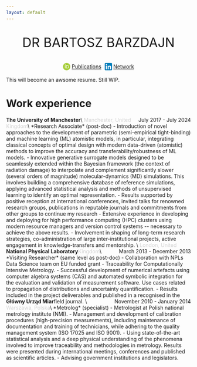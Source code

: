 ```yaml
---
layout: default
---
```


<style>
p.title {
  font-size  : 35px;
  font-weight: normal;
  text-align : center;
}
hr {
    display: block;
    height: 1px;
    border: 0;
    border-top: 1px solid #ccc;
    margin: 0px 0px 5px 0px;
    padding: 0;
}
p.center {text-align: center;}

</style>

<p class="title"> DR BARTOSZ BARZDAJN</p>
<p class="center">
<img src="./assets/orcid.svg" width="20" style="vertical-align: middle; padding: 0px 0px 3px 0px" />
<a href="https://orcid.org/0000-0002-3081-4131" target="_blank">Publications</a>
<img src="./assets/linkedin.svg" width="20" style="vertical-align: middle; padding: 0px 0px 3px 5px" />
<a href="https://www.linkedin.com/in/bartosz-barzdajn" target="_blank">Network</a>
</p>

This will become an awsome resume. Still WIP.

# Work experience


<div style="float: left; font-weight: bold"> The University of Manchester </div>
<div style="float: right"> July 2017 - July 2024 </div> \
<span style="color:lightgray">Manchester, United Kingdom</span>\
*Research Associate* (post-doc)
- Introduction of novel approaches to the development of parametric (semi-empirical tight-binding) and machine learning (ML) atomistic models, in particular, integrating classical concepts of optimal design with modern data-driven (atomistic) methods to improve the accuracy and transferability/robustness of ML models.
- Innovative generative surrogate models designed to be seamlessly extended within the Bayesian framework (the context of radiation damage) to interpolate and complement significantly slower (several orders of magnitude) molecular-dynamics (MD) simulations. This involves building a comprehensive database of reference simulations, applying advanced statistical analysis and methods of unsupervised learning to identify an optimal representation.
- Results supported by positive reception at international conferences, invited talks for renowned research groups, publications in reputable journals and commitments from other groups to continue my research
- Extensive experience in developing and deploying for high performance computing (HPC) clusters using modern resource managers and version control systems -- necessary to achieve the above results.
- Involvement in shaping of long-term research strategies, co-administration of large inter-institutional projects, active engagement in knowledge-transfers and mentorship.

<div style="float: left; font-weight: bold"> National Physical Laboratory </div>
<div style="float: right"> March 2013 - December 2013 </div> \
<span style="color:lightgray">London, United Kingdom</span>\
*Visiting Researcher* (same level as post-doc)
- Collaboration with NPLs Data Science team on EU funded grant - Traceability for Computationally Intensive Metrology.
- Successful development of numerical artefacts using computer algebra systems (CAS) and automated symbolic integration for the evaluation and validation of measurement software. Use cases related to propagation of distributions and uncertainty quantification.
- Results included in the project deliverables and published in a recognised in the field journal.

<div style="float: left; font-weight: bold"> Główny Urząd Miar</div>
<div style="float: right"> November 2010 - January 2014 </div> \
<span style="color:lightgray">Warszawa, Polska</span>\
*Metrolog* (specialist)
- Metrologist at Polish national metrology institute (NMI).
- Management and development of calibration procedures (high-precision measurements), including maintenance of documentation and training of technicians, while adhering to the quality management system (ISO 17025 and ISO 9001).
- Using state-of-the-art statistical analysis and a deep physical understanding of the phenomena involved to improve traceability and methodologies in metrology. Results were presented during international meetings, conferences and published as scientific articles.
- Advising government institutions and legislators.

<!--   % --------------------------------------------------------- -->
<!--   \bigskip -->
<!--   \cventry -->
<!--   {Researcher and Civil Servant}                     % Job title -->
<!--   {Główny Urząd Miar (Poland's National Metrology Institute)} % Organization -->
<!--   {Warszawa, PL}                                     % Location -->
<!--   {November 2010 - January 2014}                     % Date(s) -->
<!--   { -->
<!--     \begin{cvitems} -->
<!--     \item Management and development of calibration procedures (high-precision measurements), including maintenance of documentation and training of technicians, while adhering to the quality management system (ISO 17025 and ISO 9001). \smallskip -->
<!--     \item Using state-of-the-art statistical analysis and a deep physical understanding of the phenomena involved to improve traceability and methodologies in metrology. Results were presented during international meetings, conferences and published as scientific articles. \smallskip -->
<!--     \item Advising government institutions and legislators. -->
<!--     \end{cvitems} -->
<!--   } -->

<!-- \end{cvhonors} -->

<!-- \pagebreak -->

<!-- \cvsection{Education} -->
<!-- \begin{cvhonors} -->
<!--   % --------------------------------------------------------- -->
<!--   \cventry -->
<!--   {Doctorate in Computational Materials Science} % Job title -->
<!--   {Imperial College London}      % Organization -->
<!--   {London, UK}                   % Location -->
<!--   {March 2014 - July 2017} % Date(s) -->
<!--   { -->
<!--     \begin{cvitems} -->
<!--     \item Development of a novel galling-failure predictive model for an experimental alloy. Linking crystal plasticity finite element (FEM) simulations, elements of Bayesian statistics and survival analysis with macroscopic failure. Results published in a reputable journal and work continued by fellow researchers. \smallskip -->
<!--     \item Close collaboration with Rolls-Royce plc.. The work resulted in recommendations, consistent with independent experimental research, on how to tackle this complex industrial problem. \smallskip -->
<!--     \item Awarded Doctor of Philosophy PhD (awarded 1st of April, 2019). -->
<!--     \end{cvitems} -->
<!--   } -->

<!--   % % --------------------------------------------------------- -->
<!--   % \bigskip -->
<!--   % \cventry -->
<!--   % {Postgraduate Researcher}     % Job title -->
<!--   % {Imperial College London}     % Organization -->
<!--   % {London, UK}                  % Location -->
<!--   % {March 2014 - July 2017}      % Date(s) -->
<!--   % { -->
<!--   %   \begin{cvitems} -->
<!--   %   \item Development of a galling-failure predictive model for an experimental alloy. -->
<!--   %   \item Linking crystal plasticity finite element simulations and macroscopic failure while utilising survival analysis and Bayesian methods.  -->
<!--   %   \item Close collaboration with \kw{Rolls-Royce plc.}.  -->
<!--   %   \item Awarded Doctor of Philosophy (\kw{PhD}). -->
<!--   %   \end{cvitems} -->
<!--   % } -->
  
<!--   % --------------------------------------------------------- -->
<!--   \bigskip -->
<!--   \cventry -->
<!--   {Master of Theoretical Physics} % Job title -->
<!--   {Uniwersytet im. A. Mickiewicza}  % Organization -->
<!--   {Poznań, PL}                      % Location -->
<!--   {October 2003 - May 2010}         % Date(s) -->
<!--   { -->
<!--     Specialisation in Solid State Physics with emphasis on the quantum mechanical methods. Solid foundations in linear algebra and mathematical analysis. -->
<!--     % \begin{cvitems} -->
<!--     % \item  -->
<!--     % \end{cvitems} -->
<!--   } -->
<!-- \end{cvhonors} -->


